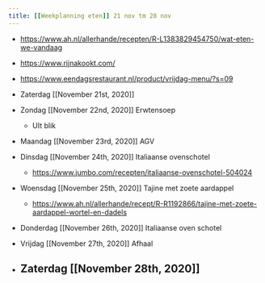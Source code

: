 ```yaml
---
title: [[Weekplanning eten]] 21 nov tm 28 nov
---
```


- https://www.ah.nl/allerhande/recepten/R-L1383829454750/wat-eten-we-vandaag

- https://www.rijnakookt.com/

- https://www.eendagsrestaurant.nl/product/vrijdag-menu/?s=09



- Zaterdag [[November 21st, 2020]] 

- Zondag  [[November 22nd, 2020]] Erwtensoep
	 - UIt blik

- Maandag [[November 23rd, 2020]] AGV

- Dinsdag [[November 24th, 2020]]  Italiaanse ovenschotel
	 - https://www.jumbo.com/recepten/italiaanse-ovenschotel-504024

- Woensdag [[November 25th, 2020]] Tajine met zoete aardappel 
	 - https://www.ah.nl/allerhande/recept/R-R1192866/tajine-met-zoete-aardappel-wortel-en-dadels

- Donderdag [[November 26th, 2020]] Italiaanse oven schotel

- Vrijdag [[November 27th, 2020]] Afhaal

- Zaterdag [[November 28th, 2020]]
	 - 
